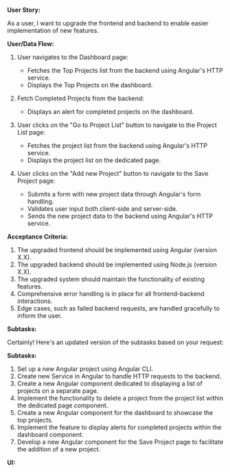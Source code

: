 **User Story:**

As a user, I want to upgrade the frontend and backend to enable easier implementation of new features.

**User/Data Flow:**

1. User navigates to the Dashboard page:
   - Fetches the Top Projects list from the backend using Angular's HTTP service.
   - Displays the Top Projects on the dashboard.

2. Fetch Completed Projects from the backend:
   - Displays an alert for completed projects on the dashboard.

3. User clicks on the "Go to Project List" button to navigate to the Project List page:
   - Fetches the project list from the backend using Angular's HTTP service.
   - Displays the project list on the dedicated page.

4. User clicks on the "Add new Project" button to navigate to the Save Project page:
   - Submits a form with new project data through Angular's form handling.
   - Validates user input both client-side and server-side.
   - Sends the new project data to the backend using Angular's HTTP service.

**Acceptance Criteria:**

1. The upgraded frontend should be implemented using Angular (version X.X).
2. The upgraded backend should be implemented using Node.js (version X.X).
3. The upgraded system should maintain the functionality of existing features.
4. Comprehensive error handling is in place for all frontend-backend interactions.
5. Edge cases, such as failed backend requests, are handled gracefully to inform the user.

**Subtasks:**

Certainly! Here's an updated version of the subtasks based on your request:

**Subtasks:**

1. Set up a new Angular project using Angular CLI.
2. Create new Service in Angular to handle HTTP requests to the backend.
3. Create a new Angular component dedicated to displaying a list of projects on a separate page.
4. Implement the functionality to delete a project from the project list within the dedicated page component.
5. Create a new Angular component for the dashboard to showcase the top projects.
6. Implement the feature to display alerts for completed projects within the dashboard component.
7. Develop a new Angular component for the Save Project page to facilitate the addition of a new project.


**UI:**
